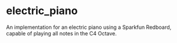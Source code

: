 # electric_piano
An implementation for an electric piano using a Sparkfun Redboard, capable of playing all notes in the C4 Octave.
